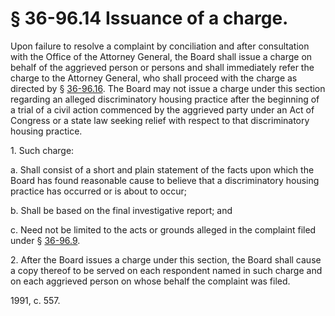 # § 36-96.14 Issuance of a charge.

<p>Upon failure to resolve a complaint by conciliation and after consultation with the Office of the Attorney General, the Board shall issue a charge on behalf of the aggrieved person or persons and shall immediately refer the charge to the Attorney General, who shall proceed with the charge as directed by § <a href='http://law.lis.virginia.gov/vacode/36-96.16/'>36-96.16</a>. The Board may not issue a charge under this section regarding an alleged discriminatory housing practice after the beginning of a trial of a civil action commenced by the aggrieved party under an Act of Congress or a state law seeking relief with respect to that discriminatory housing practice.</p><p>1. Such charge:</p><p>a. Shall consist of a short and plain statement of the facts upon which the Board has found reasonable cause to believe that a discriminatory housing practice has occurred or is about to occur;</p><p>b. Shall be based on the final investigative report; and</p><p>c. Need not be limited to the acts or grounds alleged in the complaint filed under § <a href='http://law.lis.virginia.gov/vacode/36-96.9/'>36-96.9</a>.</p><p>2. After the Board issues a charge under this section, the Board shall cause a copy thereof to be served on each respondent named in such charge and on each aggrieved person on whose behalf the complaint was filed.</p><p>1991, c. 557.</p>